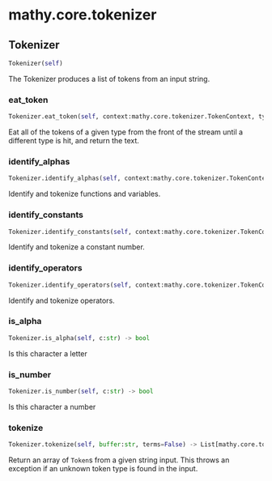 # mathy.core.tokenizer

## Tokenizer
```python
Tokenizer(self)
```
The Tokenizer produces a list of tokens from an input string.
### eat_token
```python
Tokenizer.eat_token(self, context:mathy.core.tokenizer.TokenContext, typeFn)
```
Eat all of the tokens of a given type from the front of the stream
until a different type is hit, and return the text.
### identify_alphas
```python
Tokenizer.identify_alphas(self, context:mathy.core.tokenizer.TokenContext) -> int
```
Identify and tokenize functions and variables.
### identify_constants
```python
Tokenizer.identify_constants(self, context:mathy.core.tokenizer.TokenContext) -> int
```
Identify and tokenize a constant number.
### identify_operators
```python
Tokenizer.identify_operators(self, context:mathy.core.tokenizer.TokenContext) -> bool
```
Identify and tokenize operators.
### is_alpha
```python
Tokenizer.is_alpha(self, c:str) -> bool
```
Is this character a letter
### is_number
```python
Tokenizer.is_number(self, c:str) -> bool
```
Is this character a number
### tokenize
```python
Tokenizer.tokenize(self, buffer:str, terms=False) -> List[mathy.core.tokenizer.Token]
```
Return an array of `Token`s from a given string input.
This throws an exception if an unknown token type is found in the input.
